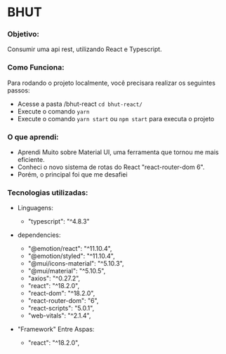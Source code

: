 <h1>BHUT</h1>
<h3>Objetivo:</h3>
    <p>
        Consumir uma api rest, utilizando React e Typescript.
    </p>
    


<h3>Como Funciona:</h3>
    <p>
        Para rodando o projeto localmente, você precisara realizar os seguintes passos:
    </p>
    
  * Acesse a pasta /bhut-react `cd bhut-react/`
  * Execute o comando `yarn`
  * Execute o comando `yarn start` ou `npm start` para executa o projeto
   


<h3> O que aprendi:</h3>

  * Aprendi Muito sobre Material UI, uma ferramenta que tornou me mais eficiente.
  * Conheci o novo sistema de rotas do React "react-router-dom 6".
  * Porém, o principal foi que me desafiei



<h3>Tecnologias utilizadas:</h3>

  - Linguagens:
    - "typescript": "^4.8.3"
    
  - dependencies:
    - "@emotion/react": "^11.10.4",
    - "@emotion/styled": "^11.10.4",
    - "@mui/icons-material": "^5.10.3",
    - "@mui/material": "^5.10.5",
    - "axios": "^0.27.2",
    - "react": "^18.2.0",
    - "react-dom": "^18.2.0",
    - "react-router-dom": "6",
    - "react-scripts": "5.0.1",
    - "web-vitals": "^2.1.4",

  - "Framework" Entre Aspas:
    - "react": "^18.2.0",
